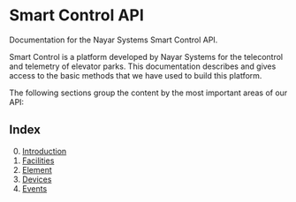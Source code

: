# Smart Control API
Documentation for the Nayar Systems Smart Control API.

Smart Control is a platform developed by Nayar Systems for the telecontrol and telemetry of elevator parks.
This documentation describes and gives access to the basic methods that we have used to build this platform.

The following sections group the content by the most important areas of our API:

## Index

0. [Introduction](./00-introduction.md)
1. [Facilities](./01-facilities.md)
1. [Element](./02-elements.md)
1. [Devices](./03-devices.md)
2. [Events](./04-events.md)
